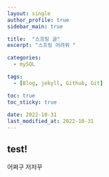 ```yaml
---
layout: single
author_profile: true
sidebar_main: true

title:  "스프링 글"
excerpt: "스프링 어려워 "

categories:
  - mySQL

tags:
  - [Blog, jekyll, Github, Git]

toc: true
toc_sticky: true
 
date: 2022-10-31
last_modified_at: 2022-10-31
---
```



## test!

어쩌구 저저꾸 